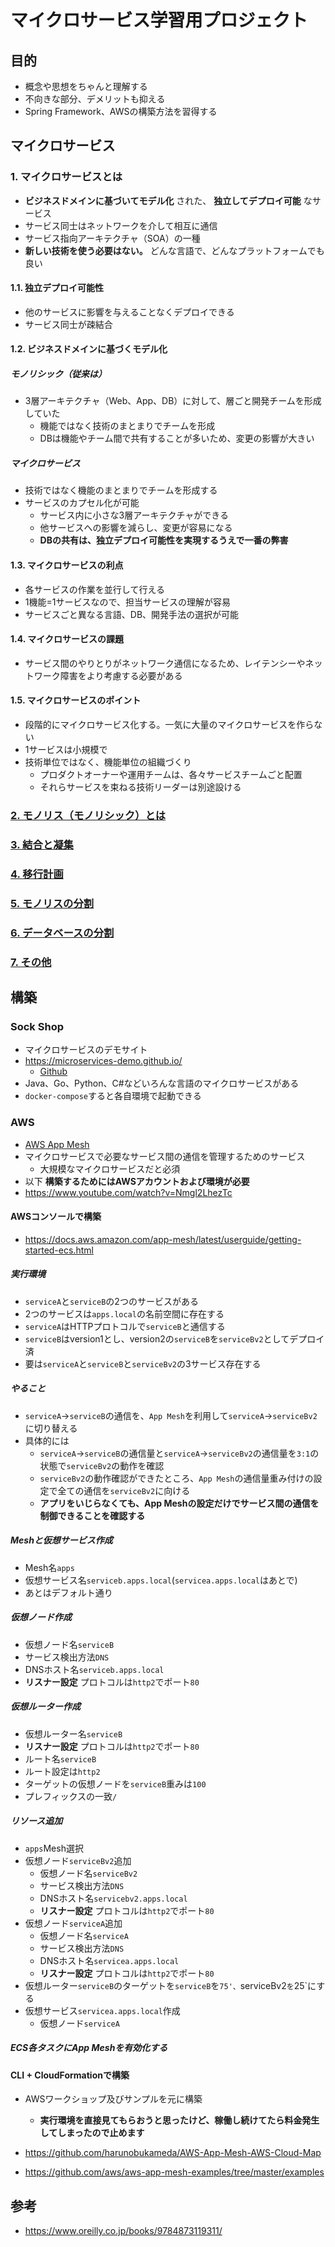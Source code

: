 # マイクロサービス学習用プロジェクト

## 目的

* 概念や思想をちゃんと理解する
* 不向きな部分、デメリットも抑える
* Spring Framework、AWSの構築方法を習得する

## マイクロサービス

### 1. マイクロサービスとは

* **ビジネスドメインに基づいてモデル化** された、 **独立してデプロイ可能** なサービス
* サービス同士はネットワークを介して相互に通信
* サービス指向アーキテクチャ（SOA）の一種
* **新しい技術を使う必要はない。** どんな言語で、どんなプラットフォームでも良い

#### 1.1. 独立デプロイ可能性

* 他のサービスに影響を与えることなくデプロイできる
* サービス同士が疎結合

#### 1.2. ビジネスドメインに基づくモデル化

##### モノリシック（従来は）

* 3層アーキテクチャ（Web、App、DB）に対して、層ごと開発チームを形成していた
    * 機能ではなく技術のまとまりでチームを形成
    * DBは機能やチーム間で共有することが多いため、変更の影響が大きい

##### マイクロサービス

* 技術ではなく機能のまとまりでチームを形成する
* サービスのカプセル化が可能
    * サービス内に小さな3層アーキテクチャができる   
    * 他サービスへの影響を減らし、変更が容易になる
    * **DBの共有は、独立デプロイ可能性を実現するうえで一番の弊害**

#### 1.3. マイクロサービスの利点

* 各サービスの作業を並行して行える
* 1機能=1サービスなので、担当サービスの理解が容易
* サービスごと異なる言語、DB、開発手法の選択が可能

#### 1.4. マイクロサービスの課題

* サービス間のやりとりがネットワーク通信になるため、レイテンシーやネットワーク障害をより考慮する必要がある

#### 1.5. マイクロサービスのポイント

* 段階的にマイクロサービス化する。一気に大量のマイクロサービスを作らない
* 1サービスは小規模で
* 技術単位ではなく、機能単位の組織づくり
    * プロダクトオーナーや運用チームは、各々サービスチームごと配置
    * それらサービスを束ねる技術リーダーは別途設ける

### [2. モノリス（モノリシック）とは](doc/2.monolithic.md)

### [3. 結合と凝集](doc/3.coupling_cohesion.md)

### [4. 移行計画](doc/4.migration_plan.md)

### [5. モノリスの分割](doc/5.monolithic_division.md)

### [6. データベースの分割](doc/6.database_division.md)

### [7. その他](doc/7.others.md)

## 構築

### Sock Shop

* マイクロサービスのデモサイト
* https://microservices-demo.github.io/
    * [Github](https://github.com/microservices-demo)
* Java、Go、Python、C#などいろんな言語のマイクロサービスがある
* `docker-compose`すると各自環境で起動できる

### AWS

* [AWS App Mesh](https://aws.amazon.com/jp/app-mesh/)
* マイクロサービスで必要なサービス間の通信を管理するためのサービス
   * 大規模なマイクロサービスだと必須
* 以下 **構築するためにはAWSアカウントおよび環境が必要**
* https://www.youtube.com/watch?v=Nmgl2LhezTc

#### AWSコンソールで構築

* https://docs.aws.amazon.com/app-mesh/latest/userguide/getting-started-ecs.html

##### 実行環境

* `serviceA`と`serviceB`の2つのサービスがある
* 2つのサービスは`apps.local`の名前空間に存在する
* `serviceA`はHTTPプロトコルで`serviceB`と通信する
* `serviceB`はversion1とし、version2の`serviceB`を`serviceBv2`としてデプロイ済
 * 要は`serviceA`と`serviceB`と`serviceBv2`の3サービス存在する

##### やること

* `serviceA`→`serviceB`の通信を、`App Mesh`を利用して`serviceA`→`serviceBv2`に切り替える
* 具体的には
    * `serviceA`→`serviceB`の通信量と`serviceA`→`serviceBv2`の通信量を`3:1`の状態で`serviceBv2`の動作を確認
    * `serviceBv2`の動作確認ができたところ、`App Mesh`の通信量重み付けの設定で全ての通信を`serviceBv2`に向ける
    * **アプリをいじらなくても、App Meshの設定だけでサービス間の通信を制御できることを確認する**

##### Meshと仮想サービス作成

* Mesh名`apps`
* 仮想サービス名`serviceb.apps.local`(`servicea.apps.local`はあとで)
* あとはデフォルト通り

##### 仮想ノード作成

* 仮想ノード名`serviceB`
* サービス検出方法`DNS`
* DNSホスト名`serviceb.apps.local`
* **リスナー設定** プロトコルは`http2`でポート`80`

##### 仮想ルーター作成

* 仮想ルーター名`serviceB`
* **リスナー設定** プロトコルは`http2`でポート`80`
* ルート名`serviceB`
* ルート設定は`http2`
* ターゲットの仮想ノードを`serviceB`重みは`100`
* プレフィックスの一致`/`

##### リソース追加

* `apps`Mesh選択
* 仮想ノード`serviceBv2`追加
    * 仮想ノード名`serviceBv2`
    * サービス検出方法`DNS`
    * DNSホスト名`servicebv2.apps.local`
    * **リスナー設定** プロトコルは`http2`でポート`80`
* 仮想ノード`serviceA`追加
    * 仮想ノード名`serviceA`
    * サービス検出方法`DNS`
    * DNSホスト名`servicea.apps.local`
    * **リスナー設定** プロトコルは`http2`でポート`80`
*  仮想ルーター`serviceB`のターゲットを`serviceB`を`75'、`serviceBv2`を`25`にする
* 仮想サービス`servicea.apps.local`作成
    * 仮想ノード`serviceA`

##### ECS各タスクにApp Meshを有効化する

#### CLI + CloudFormationで構築

* AWSワークショップ及びサンプルを元に構築
   * **実行環境を直接見てもらおうと思ったけど、稼働し続けてたら料金発生してしまったので止めます**

* https://github.com/harunobukameda/AWS-App-Mesh-AWS-Cloud-Map
* https://github.com/aws/aws-app-mesh-examples/tree/master/examples

## 参考

* https://www.oreilly.co.jp/books/9784873119311/
